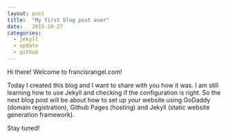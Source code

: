 ```yaml
---
layout: post
title:  "My first blog post ever"
date:   2015-10-27
categories:
  - jekyll
  - update
  - github
---
```

Hi there! Welcome to francisrangel.com!

Today I created this blog and I want to share with you how it was. I am still learning how to use Jekyll and checking if the configuration is right. So the next blog post will be about how to set up your website using GoDaddy (domain registration), Github Pages (hosting) and Jekyll (static website generation framework).

Stay tuned!
